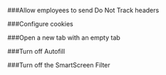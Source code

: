 ###Allow employees to send Do Not Track headers

###Configure cookies

###Open a new tab with an empty tab

###Turn off Autofill

###Turn off the SmartScreen Filter
